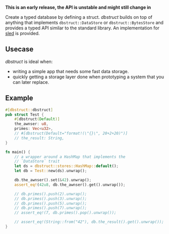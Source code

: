 **This is an early release, the API is unstable and might still change in**

Create a typed database by defining a struct. *dbstruct* builds on top of anything that implements `dbstruct::DataStore` or `dbstruct::BytesStore` and provides a typed API similar to the standard library. An implementation for [sled](https://crates.io/crates/sled) is provided. 

## Usecase
*dbstruct* is ideal when:
- writing a simple app that needs some fast data storage.
- quickly getting a storage layer done when prototyping a system that you can later replace.

## Example
```rust
#[dbstruct::dbstruct]
pub struct Test {
    #[dbstruct(Default)]
    the_awnser: u8,
	primes: Vec<u32>,
	// #[dbstruct(Default="format!(\"{}\", 20+2+20)")]
	// the_result: String,
}

fn main() {
	// a wrapper around a HashMap that implements the 
	// `DataStore` trait
    let ds = dbstruct::stores::HashMap::default();
    let db = Test::new(ds).unwrap();

    db.the_awnser().set(&42).unwrap();
    assert_eq!(42u8, db.the_awnser().get().unwrap());

	// db.primes().push(2).unwrap();
	// db.primes().push(3).unwrap();
	// db.primes().push(5).unwrap();
	// db.primes().push(7).unwrap();
	// assert_eq!(7, db.primes().pop().unwrap());

	// assert_eq!(String::from("42"), db.the_result().get().unwrap());
}
```
